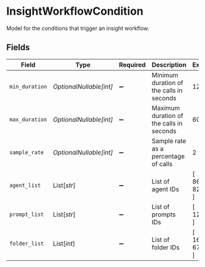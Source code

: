 # InsightWorkflowCondition

Model for the conditions that trigger an insight workflow.


## Fields

| Field                                    | Type                                     | Required                                 | Description                              | Example                                  |
| ---------------------------------------- | ---------------------------------------- | ---------------------------------------- | ---------------------------------------- | ---------------------------------------- |
| `min_duration`                           | *OptionalNullable[int]*                  | :heavy_minus_sign:                       | Minimum duration of the calls in seconds | 120                                      |
| `max_duration`                           | *OptionalNullable[int]*                  | :heavy_minus_sign:                       | Maximum duration of the calls in seconds | 600                                      |
| `sample_rate`                            | *OptionalNullable[int]*                  | :heavy_minus_sign:                       | Sample rate as a percentage of calls     | 2                                        |
| `agent_list`                             | List[*str*]                              | :heavy_minus_sign:                       | List of agent IDs                        | [<br/>866324,<br/>826325<br/>]           |
| `prompt_list`                            | List[*str*]                              | :heavy_minus_sign:                       | List of prompts IDs                      | [<br/>123324<br/>]                       |
| `folder_list`                            | List[*int*]                              | :heavy_minus_sign:                       | List of folder IDs                       | [<br/>16754,<br/>67535<br/>]             |